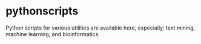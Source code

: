 # pythonscripts
Python scripts for various utilities are available here, especially: text mining, machine learning, and bioinformatics.
